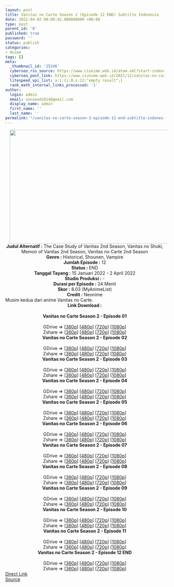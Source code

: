 ```yaml
---
layout: post
title: Vanitas no Carte Season 2 (Episode 12 END) Subtitle Indonesia
date: 2022-04-02 09:09:42.000000000 +00:00
type: post
parent_id: '0'
published: true
password: ''
status: publish
categories:
- Anime
tags: []
meta:
  _thumbnail_id: '25246'
  cyberseo_rss_source: https://www.ciunime.web.id/atom.xml?start-index=1
  cyberseo_post_link: https://www.ciunime.web.id/2021/12/vanitas-no-carte-season-2-subtitle.html
  litespeed_vpi_list: a:1:{i:0;s:12:"empty result";}
  rank_math_internal_links_processed: '1'
author:
  login: admin
  email: senseads014@gmail.com
  display_name: admin
  first_name: ''
  last_name: ''
permalink: "/vanitas-no-carte-season-2-episode-12-end-subtitle-indonesia/"
---
```

<div class="separator" style="clear: both; text-align: center;"><a href="https://blogger.googleusercontent.com/img/a/AVvXsEg-UHqKsZWtFqdIVkEHkWsnFPPIXw_GxnUcZWewVEg3K3W13TLHtWaO-T_7UosrPGLl4HK-oQ-Kquv8KM9DAq5Eh8hlltYY-LEdWKfoWhjcFCdyEdOQLJim-rAWxwfx3InyYR0buqEJ2JxmIRTQ9SoxwiIUyReG0_R9-NBlnzW9CuTMUyxAV1imfM1x=s1280" style="margin-left: 1em; margin-right: 1em;"><img border="0" data-original-height="720" data-original-width="1280" height="360" src="{{ site.baseurl }}/assets/2022/04/AVvXsEg-UHqKsZWtFqdIVkEHkWsnFPPIXw_GxnUcZWewVEg3K3W13TLHtWaO-T_7UosrPGLl4HK-oQ-Kquv8KM9DAq5Eh8hlltYY-LEdWKfoWhjcFCdyEdOQLJim-rAWxwfx3InyYR0buqEJ2JxmIRTQ9SoxwiIUyReG0_R9-NBlnzW9CuTMUyxAV1imfM1x=w640-h360" width="640" /></a></div>
<div class="separator" style="clear: both; text-align: center;"></div>
<div style="text-align: center;"><b>Judul</b><b><b> Alternatif</b> :</b> The Case Study of Vanitas 2nd Season, Vanitas no Shuki, Memoir of Vanitas 2nd Season, Vanitas no Carte 2nd Season</div>
<div style="text-align: center;"><b><b>Genre :</b></b> Historical, Shounen, Vampire</div>
<div style="text-align: center;"><b>Jumlah Episode :</b> 12<br /><b>Status :&nbsp;</b>END<br /><b>Tanggal Tayang :</b> 15 Januari 2022 - 2 April 2022<br /><b>Studio Produksi :</b>&nbsp;-<br /><b>Durasi per Episode :</b> 24 Menit</div>
<div style="text-align: center;"><b>Skor :</b> 8.03 (MyAnimeList)</div>
<div style="text-align: center;"><b>Credit :</b>&nbsp;Neonime</div>
<div style="text-align: center;"></div>
<div style="text-align: justify;">Musim kedua dari anime&nbsp;Vanitas no Carte.</div>
<div style="text-align: justify;"></div>
<div style="text-align: justify;"></div>
<div style="text-align: center;">
<div style="text-align: center;">
<div style="text-align: left;">
<div style="text-align: center;"><b>Link Download :</b></div>
<div style="text-align: center;"><b><br /></b></div>
<div style="text-align: center;"><span style="text-align: left;"><b>Vanitas no Carte Season 2&nbsp;</b></span><b>- Episode 01</b></div>
<div style="text-align: center;"><b><br /></b></div>
<div style="text-align: center;">GDrive =&gt; [<a href="https://acefile.co/f/65299412/vnc-13-360p-samehadaku-care-mp4" target="_blank" rel="noopener">360p</a>] [<a href="https://acefile.co/f/65305664/neonime_vnc-13-480p-zip" target="_blank" rel="noopener">480p</a>] [<a href="https://acefile.co/f/65305670/neonime_vnc-13-720p-zip" target="_blank" rel="noopener">720p</a>] [<a href="https://acefile.co/f/65305677/neonime_vnc-13-1080p-zip" target="_blank" rel="noopener">1080p</a>]</div>
<div style="text-align: center;">Zshare =&gt; [<a href="https://www105.zippyshare.com/v/GUrIzE04/file.html" target="_blank" rel="noopener">360p</a>] [<a href="https://www12.zippyshare.com/v/Xwr3cWsp/file.html" target="_blank" rel="noopener">480p</a>] [<a href="https://www41.zippyshare.com/v/Ny6DewoE/file.html" target="_blank" rel="noopener">720p</a>] [<a href="https://www47.zippyshare.com/v/yqjL4GiU/file.html" target="_blank" rel="noopener">1080p</a>]</div>
<div style="text-align: center;"></div>
<div style="text-align: center;">
<div><span style="text-align: left;"><b>Vanitas no Carte Season 2&nbsp;</b></span><b>- Episode 02</b></div>
<div><b><br /></b></div>
<div>GDrive =&gt; [<a href="https://acefile.co/f/65918600/vnc-14-360p-samehadaku-care-mp4" target="_blank" rel="noopener">360p</a>] [<a href="https://acefile.co/f/65930326/neonime_vnc-14-480p-zip" target="_blank" rel="noopener">480p</a>] [<a href="https://acefile.co/f/65930329/neonime_vnc-14-720p-zip" target="_blank" rel="noopener">720p</a>] [<a href="https://acefile.co/f/65930335/neonime_vnc-14-1080p-zip" target="_blank" rel="noopener">1080p</a>]</div>
<div>Zshare =&gt; [<a href="https://www111.zippyshare.com/v/24v8LEdy/file.html" target="_blank" rel="noopener">360p</a>] [<a href="https://www45.zippyshare.com/v/Fpdg0qXZ/file.html" target="_blank" rel="noopener">480p</a>] [<a href="https://www35.zippyshare.com/v/raipg5Pg/file.html" target="_blank" rel="noopener">720p</a>] [<a href="https://www108.zippyshare.com/v/akQawY0P/file.html" target="_blank" rel="noopener">1080p</a>]</div>
<div></div>
<div>
<div><span style="text-align: left;"><b>Vanitas no Carte Season 2&nbsp;</b></span><b>- Episode 03</b></div>
<div><b><br /></b></div>
<div>GDrive =&gt; [<a href="https://acefile.co/f/66514880/oploverz-fan-vncsp2-03-mp4-360p-mp4" target="_blank" rel="noopener">360p</a>] [<a href="https://acefile.co/f/66519715/neonime_vncsp2-03-480p-zip" target="_blank" rel="noopener">480p</a>] [<a href="https://acefile.co/f/66519887/neonime_vncsp2-03-720p-zip" target="_blank" rel="noopener">720p</a>] [<a href="https://acefile.co/f/66519652/neonime_vncsp2-03-1080p-zip" target="_blank" rel="noopener">1080p</a>]</div>
<div>Zshare =&gt; [<a href="https://www68.zippyshare.com/v/bPAZLzGx/file.html" target="_blank" rel="noopener">360p</a>] [<a href="https://www42.zippyshare.com/v/Pw1hMNaW/file.html" target="_blank" rel="noopener">480p</a>] [<a href="https://www59.zippyshare.com/v/hgprBSqK/file.html" target="_blank" rel="noopener">720p</a>] [<a href="https://www94.zippyshare.com/v/RM3U0whv/file.html" target="_blank" rel="noopener">1080p</a>]</div>
</div>
<div></div>
<div>
<div><span style="text-align: left;"><b>Vanitas no Carte Season 2&nbsp;</b></span><b>- Episode 04</b></div>
<div><b><br /></b></div>
<div>GDrive =&gt; [<a href="https://acefile.co/f/67121602/oploverz-fan-vncsp2-04-mp4-360p-mp4" target="_blank" rel="noopener">360p</a>] [<a href="https://acefile.co/f/67135375/neonime_vncsp2_04-480p-zip" target="_blank" rel="noopener">480p</a>] [<a href="https://acefile.co/f/67135379/neonime_vncsp2_04-720p-zip" target="_blank" rel="noopener">720p</a>] [<a href="https://acefile.co/f/67135382/neonime_vncsp2_04-1080p-zip" target="_blank" rel="noopener">1080p</a>]</div>
<div>Zshare =&gt; [<a href="https://www61.zippyshare.com/v/RckrZ6Vq/file.html" target="_blank" rel="noopener">360p</a>] [<a href="https://www24.zippyshare.com/v/sfLjct24/file.html" target="_blank" rel="noopener">480p</a>] [<a href="https://www103.zippyshare.com/v/UrOKqUe4/file.html" target="_blank" rel="noopener">720p</a>] [<a href="https://www70.zippyshare.com/v/Gb9Dadvt/file.html" target="_blank" rel="noopener">1080p</a>]</div>
</div>
<div></div>
<div>
<div><span style="text-align: left;"><b>Vanitas no Carte Season 2&nbsp;</b></span><b>- Episode 05</b></div>
<div><b><br /></b></div>
<div>GDrive =&gt; [<a href="https://acefile.co/f/67720085/vnc-17-360p-samehadaku-care-mp4" target="_blank" rel="noopener">360p</a>] [<a href="https://acefile.co/f/67720962/neonime_vnc-17-480p-zip" target="_blank" rel="noopener">480p</a>] [<a href="https://acefile.co/f/67720964/neonime_vnc-17-720p-zip" target="_blank" rel="noopener">720p</a>] [<a href="https://acefile.co/f/67721135/neonime_vnc-17-1080p-zip" target="_blank" rel="noopener">1080p</a>]</div>
<div>Zshare =&gt; [<a href="https://www68.zippyshare.com/v/eCd8bhQ6/file.html" target="_blank" rel="noopener">360p</a>] [<a href="https://www46.zippyshare.com/v/Nedglcls/file.html" target="_blank" rel="noopener">480p</a>] [<a href="https://www46.zippyshare.com/v/OfVeMt95/file.html" target="_blank" rel="noopener">720p</a>] [<a href="https://www83.zippyshare.com/v/9108256g/file.html" target="_blank" rel="noopener">1080p</a>]</div>
</div>
<div></div>
<div>
<div><span style="text-align: left;"><b>Vanitas no Carte Season 2&nbsp;</b></span><b>- Episode 06</b></div>
<div><b><br /></b></div>
<div>GDrive =&gt; [<a href="https://acefile.co/f/68343975/vnc-18-360p-samehadaku-care-mp4" target="_blank" rel="noopener">360p</a>] [<a href="https://acefile.co/f/68343980/vnc-18-480p-samehadaku-care-mp4" target="_blank" rel="noopener">480p</a>] [<a href="https://acefile.co/f/68344207/vnc-18-mp4hd-samehadaku-care-mp4" target="_blank" rel="noopener">720p</a>] [<a href="https://acefile.co/f/68344590/vnc-18-fullhd-samehadaku-care-mp4" target="_blank" rel="noopener">1080p</a>]</div>
<div>Zshare =&gt; [<a href="https://www61.zippyshare.com/v/VFF0da8o/file.html" target="_blank" rel="noopener">360p</a>] [<a href="https://www61.zippyshare.com/v/vozAI6xA/file.html" target="_blank" rel="noopener">480p</a>] [<a href="https://www61.zippyshare.com/v/Ved7w1rR/file.html" target="_blank" rel="noopener">720p</a>] [<a href="https://www97.zippyshare.com/v/tMcnEshL/file.html" target="_blank" rel="noopener">1080p</a>]</div>
</div>
<div></div>
<div>
<div><span style="text-align: left;"><b>Vanitas no Carte Season 2&nbsp;</b></span><b>- Episode 07</b></div>
<div><b><br /></b></div>
<div>GDrive =&gt; [<a href="https://acefile.co/f/68898505/vnc-19-360p-samehadaku-care-mp4" target="_blank" rel="noopener">360p</a>] [<a href="https://acefile.co/f/68898508/vnc-19-480p-samehadaku-care-mp4" target="_blank" rel="noopener">480p</a>] [<a href="https://acefile.co/f/68898773/vnc-19-mp4hd-samehadaku-care-mp4" target="_blank" rel="noopener">720p</a>] [<a href="https://acefile.co/f/68899302/vnc-19-fullhd-samehadaku-care-mp4" target="_blank" rel="noopener">1080p</a>]</div>
<div>Zshare =&gt; [<a href="https://www101.zippyshare.com/v/zKGuMLoZ/file.html" target="_blank" rel="noopener">360p</a>] [<a href="https://www101.zippyshare.com/v/oTm7QvV9/file.html" target="_blank" rel="noopener">480p</a>] [<a href="https://www101.zippyshare.com/v/pTAi4wJI/file.html" target="_blank" rel="noopener">720p</a>] [<a href="https://www107.zippyshare.com/v/KM3V4ndG/file.html" target="_blank" rel="noopener">1080p</a>]</div>
</div>
<div></div>
<div>
<div><span style="text-align: left;"><b>Vanitas no Carte Season 2&nbsp;</b></span><b>- Episode 08</b></div>
<div><b><br /></b></div>
<div>GDrive =&gt; [<a href="https://acefile.co/f/69430030/oploverz-asia-vncsp2-08-mp4-360p-mp4" target="_blank" rel="noopener">360p</a>] [<a href="https://acefile.co/f/69433626/neonime_vncsp2-08-480p-zip" target="_blank" rel="noopener">480p</a>] [<a href="https://acefile.co/f/69433906/neonime_vncsp2-08-720p-zip" target="_blank" rel="noopener">720p</a>] [<a href="https://acefile.co/f/69433802/neonime_vncsp2-08-1080p-zip" target="_blank" rel="noopener">1080p</a>]</div>
<div>Zshare =&gt; [<a href="https://www118.zippyshare.com/v/O1AgpCIu/file.html" target="_blank" rel="noopener">360p</a>] [<a href="https://www79.zippyshare.com/v/zPBAsl7L/file.html" target="_blank" rel="noopener">480p</a>] [<a href="https://www98.zippyshare.com/v/ZM48D3iI/file.html" target="_blank" rel="noopener">720p</a>] [<a href="https://www9.zippyshare.com/v/2v5J4VxH/file.html" target="_blank" rel="noopener">1080p</a>]</div>
</div>
<div></div>
<div>
<div><span style="text-align: left;"><b>Vanitas no Carte Season 2&nbsp;</b></span><b>- Episode 09</b></div>
<div><b><br /></b></div>
<div>GDrive =&gt; [<a href="https://acefile.co/f/69944510/oploverz-asia-vncsp2-09-mp4-360p-mp4" target="_blank" rel="noopener">360p</a>] [<a href="https://acefile.co/f/69944862/neonime_vncsp2-09-480p-zip" target="_blank" rel="noopener">480p</a>] [<a href="https://acefile.co/f/69945164/neonime_vncsp2-09-720p-zip" target="_blank" rel="noopener">720p</a>] [<a href="https://acefile.co/f/69945710/neonime_vncsp2-09-1080p-zip" target="_blank" rel="noopener">1080p</a>]</div>
<div>Zshare =&gt; [<a href="https://www84.zippyshare.com/vhttps://www84.zippyshare.com/v/CsX2W1z9/file.htmlCsX2W1z9/file.html" target="_blank" rel="noopener">360p</a>] [<a href="https://www43.zippyshare.com/v/e8Xoa9wK/file.html" target="_blank" rel="noopener">480p</a>] [<a href="https://www17.zippyshare.com/v/pgm5YEsM/file.html" target="_blank" rel="noopener">720p</a>] [<a href="https://www62.zippyshare.com/v/t8V9JRA5/file.html" target="_blank" rel="noopener">1080p</a>]</div>
</div>
<div></div>
<div>
<div><span style="text-align: left;"><b>Vanitas no Carte Season 2&nbsp;</b></span><b>- Episode 10</b></div>
<div><b><br /></b></div>
<div>GDrive =&gt; [<a href="https://acefile.co/f/70491954/oploverz-asia-vncsp2-10-mp4-360p-mp4" target="_blank" rel="noopener">360p</a>] [<a href="https://acefile.co/f/70492388/neonime_vncsp2-10-480p-zip" target="_blank" rel="noopener">480p</a>] [<a href="https://acefile.co/f/70492572/neonime_vncsp2-10-720p-zip" target="_blank" rel="noopener">720p</a>] [<a href="https://acefile.co/f/70492815/neonime_vncsp2-10-1080p-zip" target="_blank" rel="noopener">1080p</a>]</div>
<div>Zshare =&gt; [<a href="https://www1.zippyshare.com/v/U5AFCBog/file.html" target="_blank" rel="noopener">360p</a>] [<a href="https://www81.zippyshare.com/v/8ysWHExp/file.html" target="_blank" rel="noopener">480p</a>] [<a href="https://www80.zippyshare.com/v/E7lx1jrS/file.html" target="_blank" rel="noopener">720p</a>] [<a href="https://www114.zippyshare.com/v/mRTGMAFY/file.html" target="_blank" rel="noopener">1080p</a>]</div>
</div>
<div></div>
<div>
<div><span style="text-align: left;"><b>Vanitas no Carte Season 2&nbsp;</b></span><b>- Episode 11</b></div>
<div><b><br /></b></div>
<div>GDrive =&gt; [<a href="https://acefile.co/f/71029809/vnc-23-360p-samehadaku-care-mp4" target="_blank" rel="noopener">360p</a>] [<a href="https://acefile.co/f/71029820/vnc-23-480p-samehadaku-care-mp4" target="_blank" rel="noopener">480p</a>] [<a href="https://acefile.co/f/71030793/vnc-23-mp4hd-samehadaku-care-mp4" target="_blank" rel="noopener">720p</a>] [<a href="https://acefile.co/f/71030505/vnc-23-fullhd-samehadaku-care-mp4" target="_blank" rel="noopener">1080p</a>]</div>
<div>Zshare =&gt; [<a href="https://www105.zippyshare.com/v/gO3wz8d9/file.html" target="_blank" rel="noopener">360p</a>] [<a href="https://www105.zippyshare.com/v/4rXKpj19/file.html" target="_blank" rel="noopener">480p</a>] [<a href="https://www48.zippyshare.com/v/h50U3hCG/file.html" target="_blank" rel="noopener">720p</a>] [<a href="https://www116.zippyshare.com/v/Wd17w4GH/file.html" target="_blank" rel="noopener">1080p</a>]</div>
</div>
<div></div>
<div>
<div><span style="text-align: left;"><b>Vanitas no Carte Season 2&nbsp;</b></span><b>- Episode 12 END</b></div>
<div><b><br /></b></div>
<div>GDrive =&gt; [<a href="https://acefile.co/f/71580573/vnc-24end-360p-samehadaku-care-mp4" target="_blank" rel="noopener">360p</a>] [<a href="https://acefile.co/f/71580578/vnc-24end-480p-samehadaku-care-mp4" target="_blank" rel="noopener">480p</a>] [<a href="https://acefile.co/f/71580744/vnc-24end-mp4hd-samehadaku-care-mp4" target="_blank" rel="noopener">720p</a>] [<a href="https://acefile.co/f/71580949/vnc-24end-fullhd-samehadaku-care-mp4" target="_blank" rel="noopener">1080p</a>]</div>
<div>Zshare =&gt; [<a href="https://www7.zippyshare.com/v/pNMI8zXS/file.html" target="_blank" rel="noopener">360p</a>] [<a href="https://www7.zippyshare.com/v/pNMI8zXS/file.html" target="_blank" rel="noopener">480p</a>] [<a href="https://www71.zippyshare.com/v/EELIzLys/file.html" target="_blank" rel="noopener">720p</a>] [<a href="https://www44.zippyshare.com/v/4nf0Jy7M/file.html" target="_blank" rel="noopener">1080p</a>]</div>
</div>
</div>
</div>
</div>
</div>
<link rel="stylesheet" href="https://cdnjs.cloudflare.com/ajax/libs/font-awesome/4.7.0/css/font-awesome.min.css" />
<div class="divbtn"> <a href="https://handymansurrender.com/fihup8buzv?key=94550f7ce39444073321dde3b8782f97" class="btn"><i class="fa fa-download"></i> Direct Link</a> <br /><a href="https://www.ciunime.web.id/2021/12/vanitas-no-carte-season-2-subtitle.html">Source</a> </div>
